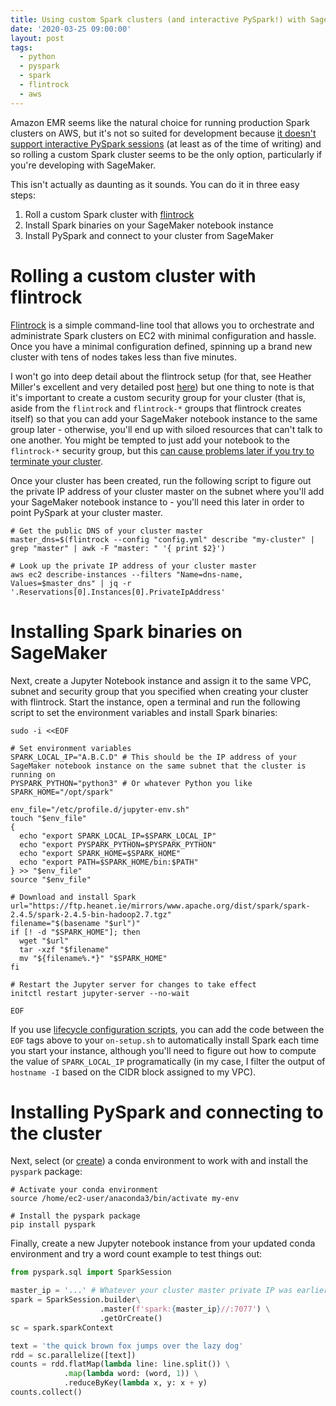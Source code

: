 ```yaml
---
title: Using custom Spark clusters (and interactive PySpark!) with SageMaker
date: '2020-03-25 09:00:00'
layout: post
tags:
  - python
  - pyspark
  - spark
  - flintrock
  - aws
---
```


Amazon EMR seems like the natural choice for running production Spark clusters on AWS, but it's not so suited for development because [it doesn't support interactive PySpark sessions](https://aws.amazon.com/premiumsupport/knowledge-center/emr-submit-spark-job-remote-cluster/) (at least as of the time of writing) and so rolling a custom Spark cluster seems to be the only option, particularly if you're developing with SageMaker.

This isn't actually as daunting as it sounds. You can do it in three easy steps:

1. Roll a custom Spark cluster with [flintrock](https://github.com/nchammas/flintrock)
2. Install Spark binaries on your SageMaker notebook instance
3. Install PySpark and connect to your cluster from SageMaker

# Rolling a custom cluster with flintrock

[Flintrock](https://github.com/nchammas/flintrock) is a simple command-line tool that allows you to orchestrate and administrate Spark clusters on EC2 with minimal configuration and hassle. Once you have a minimal configuration defined, spinning up a brand new cluster with tens of nodes takes less than five minutes.

I won't go into deep detail about the flintrock setup (for that, see Heather Miller's excellent and very detailed post [here](https://heather.miller.am/blog/launching-a-spark-cluster-part-1.html)) but one thing to note is that it's important to create a custom security group for your cluster (that is, aside from the `flintrock` and `flintrock-*` groups that flintrock creates itself) so that you can add your SageMaker notebook instance to the same group later - otherwise, you'll end up with siloed resources that can't talk to one another. You might be tempted to just add your notebook to the `flintrock-*` security group, but this [can cause problems later if you try to terminate your cluster](https://github.com/nchammas/flintrock/issues/219).

Once your cluster has been created, run the following script to figure out the private IP address of your cluster master on the subnet where you'll add your SageMaker notebook instance to - you'll need this later in order to point PySpark at your cluster master.

```shell
# Get the public DNS of your cluster master
master_dns=$(flintrock --config "config.yml" describe "my-cluster" | grep "master" | awk -F "master: " '{ print $2}')

# Look up the private IP address of your cluster master
aws ec2 describe-instances --filters "Name=dns-name, Values=$master_dns" | jq -r '.Reservations[0].Instances[0].PrivateIpAddress'
```

# Installing Spark binaries on SageMaker

Next, create a Jupyter Notebook instance and assign it to the same VPC, subnet and security group that you specified when creating your cluster with flintrock. Start the instance, open a terminal and run the following script to set the environment variables and install Spark binaries:

```shell
sudo -i <<EOF

# Set environment variables
SPARK_LOCAL_IP="A.B.C.D" # This should be the IP address of your SageMaker notebook instance on the same subnet that the cluster is running on
PYSPARK_PYTHON="python3" # Or whatever Python you like
SPARK_HOME="/opt/spark"

env_file="/etc/profile.d/jupyter-env.sh"
touch "$env_file"
{
  echo "export SPARK_LOCAL_IP=$SPARK_LOCAL_IP"
  echo "export PYSPARK_PYTHON=$PYSPARK_PYTHON"
  echo "export SPARK_HOME=$SPARK_HOME"
  echo "export PATH=$SPARK_HOME/bin:$PATH"
} >> "$env_file"
source "$env_file"

# Download and install Spark
url="https://ftp.heanet.ie/mirrors/www.apache.org/dist/spark/spark-2.4.5/spark-2.4.5-bin-hadoop2.7.tgz"
filename="$(basename "$url")"
if [! -d "$SPARK_HOME"]; then
  wget "$url"
  tar -xzf "$filename"
  mv "${filename%.*}" "$SPARK_HOME"
fi

# Restart the Jupyter server for changes to take effect
initctl restart jupyter-server --no-wait

EOF
```

If you use [lifecycle configuration scripts](https://docs.aws.amazon.com/sagemaker/latest/dg/notebook-lifecycle-config.html), you can add the code between the `EOF` tags above to your `on-setup.sh` to automatically install Spark each time you start your instance, although you'll need to figure out how to compute the value of `SPARK_LOCAL_IP` programatically (in my case, I filter the output of `hostname -I` based on the CIDR block assigned to my VPC).

# Installing PySpark and connecting to the cluster

Next, select (or [create](/using-custom-python-versions-with-sagemaker)) a conda environment to work with and install the `pyspark` package:

```shell
# Activate your conda environment
source /home/ec2-user/anaconda3/bin/activate my-env

# Install the pyspark package
pip install pyspark
```

Finally, create a new Jupyter notebook instance from your updated conda environment and try a word count example to test things out:

```python
from pyspark.sql import SparkSession

master_ip = '...' # Whatever your cluster master private IP was earlier
spark = SparkSession.builder\
                    .master(f'spark:{master_ip}//:7077') \
                    .getOrCreate()
sc = spark.sparkContext

text = 'the quick brown fox jumps over the lazy dog'
rdd = sc.parallelize([text])
counts = rdd.flatMap(lambda line: line.split()) \
            .map(lambda word: (word, 1)) \
            .reduceByKey(lambda x, y: x + y)
counts.collect()
```
